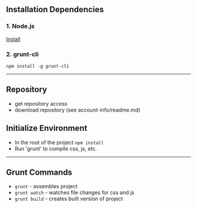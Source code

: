 ## Installation Dependencies ##

### 1. Node.js ###

[Install](https://nodejs.org/)

### 2. grunt-cli ###

`npm install -g grunt-cli`

---

## Repository ##

  - get repository access
  - download repository (see account-info/readme.md)

## Initialize Environment ##

  - In the root of the project `npm install`
  - Run 'grunt' to compile css, js, etc.

---

## Grunt Commands ##

  - `grunt` - assembles project
  - `grunt watch` - watches file changes for css and js
  - `grunt build` - creates built version of project
